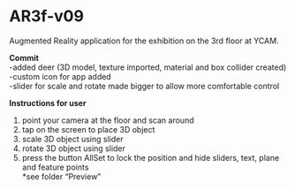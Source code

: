# AR3f-v09
Augmented Reality application for the exhibition on the 3rd floor at YCAM. <br/>

**Commit** <br/>
-added deer (3D model, texture imported, material and box collider created) <br/>
-custom icon for app added <br/>
-slider for scale and rotate made bigger to allow more comfortable control <br/> 

**Instructions for user** <br/>
1. point your camera at the floor and scan around <br/>
2. tap on the screen to place 3D object <br/>
3. scale 3D object using slider <br/>
4. rotate 3D object using slider <br/>
5. press the button AllSet to lock the position and hide sliders, text, plane and feature points <br/>
*see folder “Preview” <br/> 
